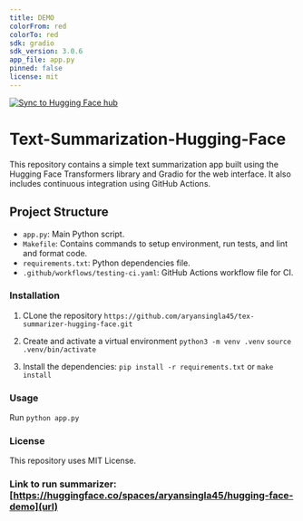 ```yaml
---
title: DEMO 
colorFrom: red
colorTo: red
sdk: gradio
sdk_version: 3.0.6
app_file: app.py
pinned: false
license: mit
---
```


[![Sync to Hugging Face hub](https://github.com/aryansingla45/hugging-face-demo/actions/workflows/testing-ci.yml/badge.svg)](https://github.com/aryansingla45/hugging-face-demo/actions/workflows/testing-ci.yml)

# Text-Summarization-Hugging-Face
This repository contains a simple text summarization app built using the Hugging Face Transformers library and Gradio for the web interface. It also includes continuous integration using GitHub Actions.

## Project Structure

- `app.py`: Main Python script.
- `Makefile`: Contains commands to setup environment, run tests, and lint and format code.
- `requirements.txt`: Python dependencies file.
- `.github/workflows/testing-ci.yaml`: GitHub Actions workflow file for CI.


### Installation

1. CLone the repository
   `https://github.com/aryansingla45/tex-summarizer-hugging-face.git`

2. Create and activate a virtual environment
  `python3 -m venv .venv`
  `source .venv/bin/activate`

3. Install the dependencies:
   `pip install -r requirements.txt` or `make install`

### Usage 

Run `python app.py`

### License 

This repository uses MIT License.


### Link to run summarizer: [https://huggingface.co/spaces/aryansingla45/hugging-face-demo](url)


